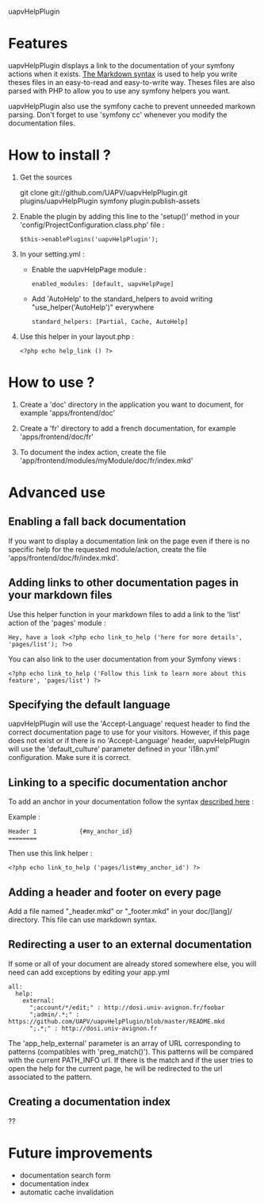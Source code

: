 uapvHelpPlugin

Features
========

uapvHelpPlugin displays a link to the documentation of your symfony actions when
it exists. [The Markdown syntax][1] is used to help you write theses files in an
easy-to-read and easy-to-write way. Theses files are also parsed with PHP to
allow you to use any symfony helpers you want.

uapvHelpPlugin also use the symfony cache to prevent unneeded markown parsing.
Don't forget to use 'symfony cc' whenever you modify the documentation files.


How to install ?
================

1) Get the sources

    git clone git://github.com/UAPV/uapvHelpPlugin.git plugins/uapvHelpPlugin
    symfony plugin:publish-assets

2) Enable the plugin by adding this line to the 'setup()' method in your 'config/ProjectConfiguration.class.php' file :

       $this->enablePlugins('uapvHelpPlugin');

3) In your setting.yml :

   * Enable the uapvHelpPage module :

         enabled_modules: [default, uapvHelpPage]

   * Add 'AutoHelp' to the standard_helpers to avoid writing "use_helper('AutoHelp')" everywhere

         standard_helpers: [Partial, Cache, AutoHelp]

4) Use this helper in your layout.php :

       <?php echo help_link () ?>

How to use ?
============

1) Create a 'doc' directory in the application you want to document, for example 'apps/frontend/doc'

2) Create a 'fr' directory to add a french documentation, for example 'apps/frontend/doc/fr'

3) To document the index action, create the file 'app/frontend/modules/myModule/doc/fr/index.mkd'


Advanced use
============

Enabling a fall back documentation
----------------------------------

If you want to display a documentation link on the page even if there is no
specific help for the requested module/action, create the file
'apps/frontend/doc/fr/index.mkd'.  

Adding links to other documentation pages in your markdown files
----------------------------------------------------------------

Use this helper function in your markdown files to add a link to the 'list' action of the 'pages' module :

    Hey, have a look <?php echo link_to_help ('here for more details', 'pages/list'); ?>o

You can also link to the user documentation from your Symfony views :

    <?php echo link_to_help ('Follow this link to learn more about this feature', 'pages/list') ?>

Specifying the default language
-------------------------------

uapvHelpPlugin will use the 'Accept-Language' request header to find the correct
documentation page to use for your visitors. However, if this page does not
exist or if there is no 'Accept-Language' header, uapvHelpPlugin will use the
'default_culture' parameter defined in your 'i18n.yml' configuration. Make sure
it is correct.


Linking to a specific documentation anchor
------------------------------------------

To add an anchor in your documentation follow the syntax [described here][2] :

Example :

    Header 1            {#my_anchor_id}
    ========

Then use this link helper :

    <?php echo link_to_help ('pages/list#my_anchor_id') ?>

Adding a header and footer on every page
----------------------------------------

Add a file named "_header.mkd" or "_footer.mkd" in your doc/[lang]/ directory.
This file can use markdown syntax.


Redirecting a user to an external documentation
-----------------------------------------------

If some or all of your document are already stored somewhere else, you will need can add exceptions by editing your app.yml

    all:
      help:
        external:
          ";account/*/edit;" : http://dosi.univ-avignon.fr/foobar
          ";admin/.*;" : https://github.com/UAPV/uapvHelpPlugin/blob/master/README.mkd
          ";.*;" : http://dosi.univ-avignon.fr

The 'app_help_external' parameter is an array of URL corresponding to patterns (compatibles with 'preg_match()').
This patterns will be compared with the current PATH_INFO url. If there is the match and if the user tries to
open the help for the current page, he will be redirected to the url associated to the pattern.


Creating a documentation index
------------------------------

??

Future improvements
===================

* documentation search form
* documentation index
* automatic cache invalidation



[1]: http://daringfireball.net/projects/markdown/syntax  
[2]: http://michelf.com/projects/php-markdown/extra/#header-id
